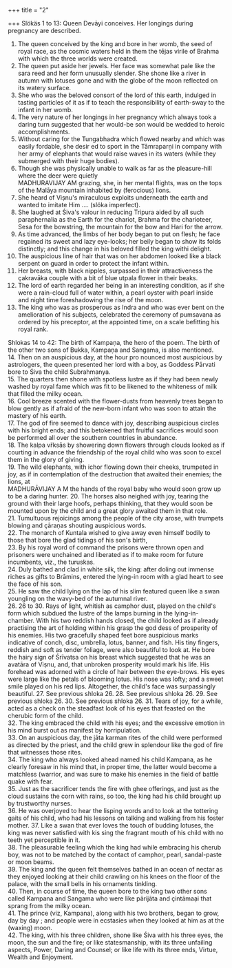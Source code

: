 +++
title = "2"

+++
Slökäs 1 to 13: Queen Devāyi conceives. Her longings during pregnancy are described.
1. The queen conceived by the king and bore in her womb, the seed of royal race, as the cosmic waters held in them the tējas virile of Brahma with which the three worlds were created.  
2. The queen put aside her jewels. Her face was somewhat pale like the sara reed and her form unusually slender. She shone like a river in autumn with lotuses gone and with the globe of the moon reflected on its watery surface.  
3. She who was the beloved consort of the lord of this earth, indulged in tasting particles of it as if to teach the responsibility of earth-sway to the infant in her womb.  
4. The very nature of her longings in her pregnancy which always took a daring turn suggested that her would-be son would be wedded to heroic accomplishments.  
5. Without caring for the Tungabhadra which flowed nearby and which was easily fordable, she desir ed to sport in the Tāmraparņi in company with her army of elephants that would raise waves in its waters (while they submerged with their huge bodies).  
6. Though she was physically unable to walk as far as the pleasure-hill where the deer were quietly  
MADHURAVIJAY AM
grazing, she, in her mental flights, was on the tops of the Malāya mountain inhabited by (ferocious) lions.
7. She heard of Viṣnu's miraculous exploits underneath the earth and wanted to imitate Him .... (slöka imperfect).  
8. She laughed at Śiva's valour in reducing Tripura aided by all such paraphernalia as the Earth for the chariot, Brahma for the charioteer, Sesa for the bowstring, the mountain for the bow and Hari for the arrow.  
9. As time advanced, the limbs of her body began to put on flesh; he face regained its sweet and lazy eye-looks; her beily began to show its folds distinctly; and this change in his beloved filled the king withi delight.  
10. The auspicious line of hair that was on her abdomen looked like a black serpent on guard in order to protect the infant within.  
11. Her breasts, with black nipples, surpassed in their attractiveness the çakravāka couple with a bit of blue utpala flower in their beaks.  
12. The lord of earth regarded her being in an interesting condition, as if she were a rain-cloud full of water within, a pearl oyster with pearl inside and night time foreshadowing the rise of the moon.  
13. The king who was as prosperous as Indra and who was ever bent on the amelioration of his subjects, celebrated the ceremony of pumsavana as ordered by his preceptor, at the appointed time, on a scale befitting his royal rank.

Shlokas 14 to 42: The birth of Kampaņa, the hero of the poem. The birth of the other two sons of Bukka, Kampaņa and Sangama, is also mentioned.  
14. Then on an auspicious day, at the hour pro nounced most auspicious by astrologers, the queen presented her lord with a boy, as Goddess Pārvati bore to Śiva the child Subrahmanya.  
15. The quarters then shone with spotless lustre as if they had been newly washed by royal fame which was fit to be likened to the whiteness of milk that filled the milky ocean.  
16. Cool breeze scented with the flower-dusts from heavenly trees began to blow gently as if afraid of the new-born infant who was soon to attain the mastery of his earth.  
17. The god of fire seemed to dance with joy, describing auspicious circles with his bright ends; and this betokened that fruitful sacrifices would soon be performed all over the southern countries in abundance.  
18. The kalpa vřksās by showering down flowers through clouds looked as if courting in advance the friendship of the royal child who was soon to excel them in the glory of giving.  
19. The wild elephants, with ichor flowing down their cheeks, trumpeted in joy, as if in contemplation of the destruction that awaited their enemies; the lions, at  
MADHURĀVIJAY A M
the hands of the royal baby who would soon grow up to be a daring hunter.
20. The horses also neighed with joy, tearing the ground with their large hoofs, perhaps thinking, that they would soon be mounted upon by the child and a great glory awaited them in that role.  
21. Tumultuous rejoicings among the people of the city arose, with trumpets blowing and çāraṇas shouting auspicious words.  
22. The monarch of Kuntala wished to give away even himself bodily to those that bore the glad tidings of his son's birth,  
23. By his royal word of command the prisons were thrown open and prisoners were unchained and liberated as if to make room for future incumbents, viz., the turuskas.  
24. Duly bathed and clad in white silk, the king: after doling out immense riches as gifts to Brāmins, entered the lying-in room with a glad heart to see the face of his son.  
25. He saw the child lying on the lap of his slim featured queen like a swan youngling on the wavy-bed of the autumnal river.  
26. 26 to 30. Rays of light, whitish as camphor dust, played on the child's form which subdued the lustre of the lamps burning in the lying-in-chamber. With his two reddish hands closed, the child looked as if already practising the art of holding within his grasp the god dess of prosperity of his enemies. His two gracefully shaped feet bore auspicious marks indicative of conch, disc, umbrella, lotus, banner, and fish. His tiny fingers, reddish and soft as tender foliage, were also beautiful to look at. He bore the hairy sign of Śrīvatsa on his breast which suggested that he was an avatāra of Viṣnu, and, that unbroken prosperity would mark his life. His forehead was adorned with a circle of hair between the eye-brows. His eyes were large like the petals of blooming lotus. His nose was lofty; and a sweet smile played on his red lips. Altogether, the child's face was surpassingly beautiful.
27. See previous shloka 26.
28. See previous shloka 26.
29. See previous shloka 26.
30. See previous shloka 26.
31. Tears of joy, for a while, acted as a check on the steadfast look of his eyes that feasted on the cherubic form of the child.  
32. The king embraced the child with his eyes; and the excessive emotion in his mind burst out as manifest by horripulation.  
33. On an auspicious day, the jāta karman rites of the child were performed as directed by the priest, and the child grew in splendour like the god of fire that witnesses those rites.  
34. The king who always looked ahead named his child Kampana, as he clearly foresaw in his mind that, in proper time, the latter would become a matchless (warrior, and was sure to make his enemies in the field of battle quake with fear.  
35. Just as the sacrificer tends the fire with ghee offerings, and just as the cloud sustains the corn with rains, so too, the king had his child brought up by trustworthy nurses.  
36. He was overjoyed to hear the lisping words and to look at the tottering gaits of his child, who had his lessons on talking and walking from his foster mother.
37. Like a swan that ever loves the touch of budding lotuses, the king was never satisfied with kis sing the fragrant mouth of his child with no teeth yet perceptible in it.  
38. The pleasurable feeling which the king had while embracing his cherub boy, was not to be matched by the contact of camphor, pearl, sandal-paste or moon beams.  
39. The king and the queen felt themselves bathed in an ocean of nectar as they enjoyed looking at their child crawling on his knees on the floor of the palace, with the small bells in his ornaments tinkling.  
40. Then, in course of time, the queen bore to the king two other sons called Kampana and Sangama who were like pārijāta and çintāmaại that sprang from the milky ocean.  
41. The prince (viz, Kampana), along with his two brothers, began to grow, day by day ; and people were in ecstasies when they looked at him as at the (waxing) moon.  
42. The king, with his three children, shone like Śiva with his three eyes, the moon, the sun and the fire; or like statesmanship, with its three unfailing aspects, Power, Daring and Counsel; or like life with its three ends, Virtue, Wealth and Enjoyment.  
